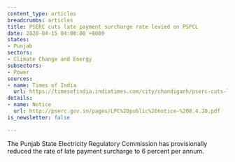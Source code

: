 ```yaml
---
content_type: articles
breadcrumbs: articles
title: PSERC cuts late payment surcharge rate levied on PSPCL
date: 2020-04-15 04:00:00 +0000
states:
- Punjab
sectors:
- Climate Change and Energy
subsectors:
- Power
sources:
- name: Times of India
  url: https://timesofindia.indiatimes.com/city/chandigarh/pserc-cuts-late-payment-surcharge-rate-levied-on-pspcl/articleshow/75056340.cms
details:
- name: Notice
  url: http://pserc.gov.in/pages/LPC%20public%20notice-%208.4.20.pdf
is_newsletter: false

---
```

The Punjab State Electricity Regulatory Commission has provisionally reduced the rate of late payment surcharge to 6 percent per annum.
